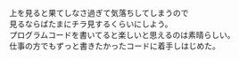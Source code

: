 上を見ると果てしなさ過ぎて気落ちしてしまうので  
見るならばたまにチラ見するくらいにしよう。  
プログラムコードを書いてると楽しいと思えるのは素晴らしい。  
仕事の方でもずっと書きたかったコードに着手しはじめた。
